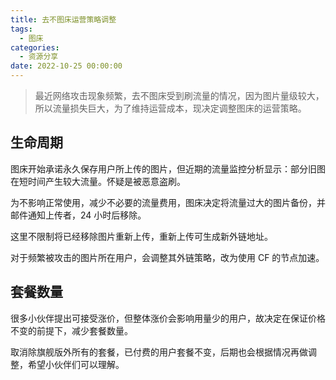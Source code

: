 ```yaml
---
title: 去不图床运营策略调整
tags:
  - 图床
categories:
  - 资源分享
date: 2022-10-25 00:00:00
---
```


> 最近网络攻击现象频繁，去不图床受到刷流量的情况，因为图片量级较大，所以流量损失巨大，为了维持运营成本，现决定调整图床的运营策略。

<!-- more -->

## 生命周期

图床开始承诺永久保存用户所上传的图片，但近期的流量监控分析显示：部分旧图在短时间产生较大流量。怀疑是被恶意盗刷。

为不影响正常使用，减少不必要的流量费用，图床决定将流量过大的图片备份，并邮件通知上传者，24 小时后移除。

这里不限制将已经移除图片重新上传，重新上传可生成新外链地址。

对于频繁被攻击的图片所在用户，会调整其外链策略，改为使用 CF 的节点加速。

## 套餐数量

很多小伙伴提出可接受涨价，但整体涨价会影响用量少的用户，故决定在保证价格不变的前提下，减少套餐数量。

取消除旗舰版外所有的套餐，已付费的用户套餐不变，后期也会根据情况再做调整，希望小伙伴们可以理解。